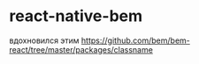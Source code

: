 # react-native-bem
вдохновился этим
https://github.com/bem/bem-react/tree/master/packages/classname
